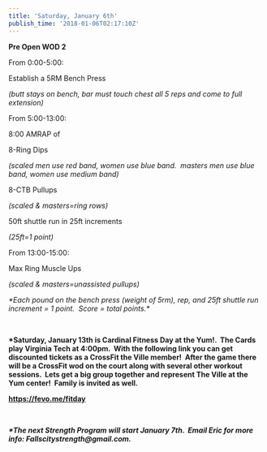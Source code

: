 ```yaml
---
title: 'Saturday, January 6th'
publish_time: '2018-01-06T02:17:10Z'
---
```


**Pre Open WOD 2**

From 0:00-5:00:

Establish a 5RM Bench Press

*(butt stays on bench, bar must touch chest all 5 reps and come to full
extension)*

From 5:00-13:00:

8:00 AMRAP of

8-Ring Dips

*(scaled men use red band, women use blue band.  masters men use blue
band, women use medium band)*

8-CTB Pullups

*(scaled & masters=ring rows)*

50ft shuttle run in 25ft increments

*(25ft=1 point)*

From 13:00-15:00:

Max Ring Muscle Ups

*(scaled & masters=unassisted pullups)*

*\*Each pound on the bench press (weight of 5rm), rep, and 25ft shuttle
run increment = 1 point.  Score = total points.\**

 

**\*Saturday, January 13th is Cardinal Fitness Day at the Yum!.  The
Cards play Virginia Tech at 4:00pm.  With the following link you can get
discounted tickets as a CrossFit the Ville member!  After the game there
will be a CrossFit wod on the court along with several other workout
sessions.  Lets get a big group together and represent The Ville at the
Yum center!  Family is invited as well.**

**<https://fevo.me/fitday>**

 

***\*The next Strength Program will start January 7th.  Email Eric for
more info: Fallscitystrength\@gmail.com.***

